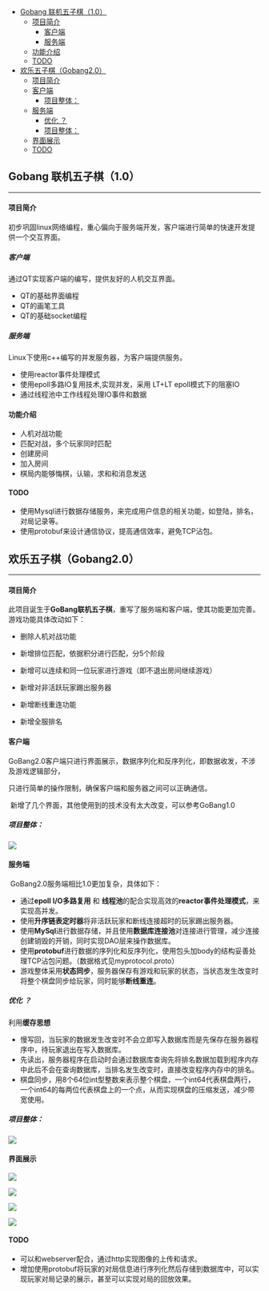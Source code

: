 - [Gobang 联机五子棋（1.0）](#head1)
  - [ 项目简介](#head2)
    - [ 客户端](#head3)
    - [ 服务端](#head4)
  - [ 功能介绍](#head5)
  - [ TODO](#head6)
- [ 欢乐五子棋（Gobang2.0）](#head7)
  - [ 项目简介](#head8)
  - [ 客户端](#head9)
    - [ 项目整体：](#head10)
  - [ 服务端](#head11)
    - [优化 ？](#head12)
    - [ 项目整体：](#head13)
  - [ 界面展示](#head14)
  - [ TODO](#head15)

## Gobang 联机五子棋（1.0）

------

#### 项目简介

初步巩固linux网络编程，重心偏向于服务端开发，客户端进行简单的快速开发提供一个交互界面。

##### 客户端

通过QT实现客户端的编写，提供友好的人机交互界面。

- QT的基础界面编程
- QT的画笔工具
- QT的基础socket编程

##### 服务端

Linux下使用c++编写的并发服务器，为客户端提供服务。

- 使用reactor事件处理模式
- 使用epoll多路IO复用技术,实现并发，采用 LT+LT epoll模式下的阻塞IO
- 通过线程池中工作线程处理IO事件和数据

#### 功能介绍

- 人机对战功能
- 匹配对战，多个玩家同时匹配
- 创建房间
- 加入房间
- 棋局内能够悔棋，认输，求和和消息发送

#### TODO

- 使用Mysql进行数据存储服务，来完成用户信息的相关功能，如登陆，排名，对局记录等。
- 使用protobuf来设计通信协议，提高通信效率，避免TCP沾包。









## 欢乐五子棋（Gobang2.0）

------

#### 项目简介

此项目诞生于**GoBang联机五子棋**，重写了服务端和客户端，使其功能更加完善。游戏功能具体改动如下：

- 删除人机对战功能

- 新增排位匹配，依据积分进行匹配，分5个阶段

- 新增可以连续和同一位玩家进行游戏（即不退出房间继续游戏）

- 新增对非活跃玩家踢出服务器

- 新增断线重连功能

- 新增全服排名

  

#### 客户端

​	GoBang2.0客户端只进行界面展示，数据序列化和反序列化，即数据收发，不涉及游戏逻辑部分，

只进行简单的操作限制，确保客户端和服务器之间可以正确通信。

​	新增了几个界面，其他使用到的技术没有太大改变，可以参考GoBang1.0

##### 项目整体：

![](./img/2.png)

#### 服务端

​	GoBang2.0服务端相比1.0更加复杂，具体如下：

- 通过**epoll I/O多路复用** 和 **线程池**的配合实现高效的**reactor事件处理模式**，来实现高并发。
- 使用**升序链表定时器**将非活跃玩家和断线连接超时的玩家踢出服务器。
- 使用**MySql**进行数据存储，并且使用**数据库连接池**对连接进行管理，减少连接创建销毁的开销，同时实现DAO层来操作数据库。
- 使用**protobuf**进行数据的序列化和反序列化，使用包头加body的结构妥善处理TCP沾包问题。（数据格式见myprotocol.proto）
- 游戏整体采用**状态同步**，服务器保存有游戏和玩家的状态，当状态发生改变时将整个棋盘同步给玩家，同时能够**断线重连**。



##### 优化 ？

利用**缓存思想**

- 慢写回，当玩家的数据发生改变时不会立即写入数据库而是先保存在服务器程序中，待玩家退出在写入数据库。
- 先读出，服务器程序在启动时会通过数据库查询先将排名数据加载到程序内存中此后不会在查询数据库，当排名发生改变时，直接改变程序内存中的排名。
- 棋盘同步，用8个64位int型整数来表示整个棋盘，一个int64代表棋盘两行，一个int64的每两位代表棋盘上的一个点，从而实现棋盘的压缩发送，减少带宽使用。



##### 项目整体：

![](./img/1.png)



#### 界面展示



![](./img/3.png)

![](./img/4.png)

![](./img/5.png)

![](./img/6.png)



#### TODO

- 可以和webserver配合，通过http实现图像的上传和请求。
- 增加使用protobuf将玩家的对局信息进行序列化然后存储到数据库中，可以实现玩家对局记录的展示，甚至可以实现对局的回放效果。